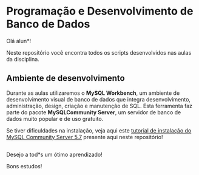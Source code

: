 # Programação e Desenvolvimento de Banco de Dados
Olá alun*!

Neste repositório você encontra todos os scripts desenvolvidos nas aulas da disciplina.

## Ambiente de desenvolvimento

Durante as aulas utilizaremos o **MySQL Workbench**, um ambiente de desenvolvimento visual de banco de dados que integra desenvolvimento, administração, design, criação e manutenção de SQL. Esta ferramenta faz parte do pacote **MySQLCommunity Server**, um servidor de banco de dados muito popular e de uso gratuito.

Se tiver dificuldades na instalação, veja aqui este [tutorial de instalação do MySQL Community Server 5.7](https://github.com/gilfernandesjr/disciplina_devbd/blob/main/Tutorial%20de%20download%20e%20instala%C3%A7%C3%A3o%20do%20software%20n%C2%BA%20MySQL%20Community%20Server.pdf) presente aqui neste repositório! 

##

Desejo a tod*s um ótimo aprendizado!

Bons estudos!
